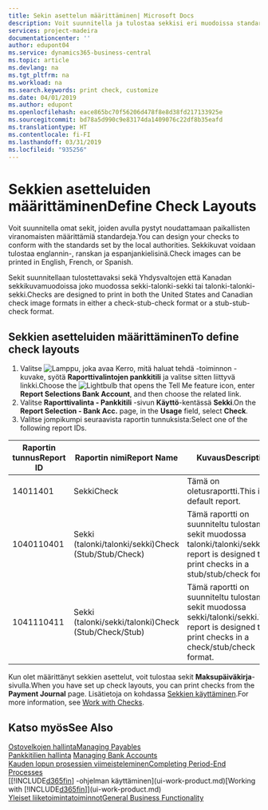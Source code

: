 ```yaml
---
title: Sekin asettelun määrittäminen| Microsoft Docs
description: Voit suunnitella ja tulostaa sekkisi eri muodoissa standardinmukaisia vaatimuksia noudattaen.
services: project-madeira
documentationcenter: ''
author: edupont04
ms.service: dynamics365-business-central
ms.topic: article
ms.devlang: na
ms.tgt_pltfrm: na
ms.workload: na
ms.search.keywords: print check, customize
ms.date: 04/01/2019
ms.author: edupont
ms.openlocfilehash: eace865bc70f56206d478f8e8d38fd217133925e
ms.sourcegitcommit: bd78a5d990c9e83174da1409076c22df8b35eafd
ms.translationtype: HT
ms.contentlocale: fi-FI
ms.lasthandoff: 03/31/2019
ms.locfileid: "935256"
---
```

# <a name="define-check-layouts"></a><span data-ttu-id="ec196-103">Sekkien asetteluiden määrittäminen</span><span class="sxs-lookup"><span data-stu-id="ec196-103">Define Check Layouts</span></span>
<span data-ttu-id="ec196-104">Voit suunnitella omat sekit, joiden avulla pystyt noudattamaan paikallisten viranomaisten määrittämiä standardeja.</span><span class="sxs-lookup"><span data-stu-id="ec196-104">You can design your checks to conform with the standards set by the local authorities.</span></span> <span data-ttu-id="ec196-105">Sekkikuvat voidaan tulostaa englannin-, ranskan ja espanjankielisinä.</span><span class="sxs-lookup"><span data-stu-id="ec196-105">Check images can be printed in English, French, or Spanish.</span></span>

<span data-ttu-id="ec196-106">Sekit suunnitellaan tulostettavaksi sekä Yhdysvaltojen että Kanadan sekkikuvamuodoissa joko muodossa sekki-talonki-sekki tai talonki-talonki-sekki.</span><span class="sxs-lookup"><span data-stu-id="ec196-106">Checks are designed to print in both the United States and Canadian check image formats in either a check-stub-check format or a stub-stub-check format.</span></span>

## <a name="to-define-check-layouts"></a><span data-ttu-id="ec196-107">Sekkien asetteluiden määrittäminen</span><span class="sxs-lookup"><span data-stu-id="ec196-107">To define check layouts</span></span>
1. <span data-ttu-id="ec196-108">Valitse ![Lamppu, joka avaa Kerro, mitä haluat tehdä -toiminnon](media/ui-search/search_small.png "Kerro, mitä haluat tehdä") -kuvake, syötä **Raporttivalintojen pankkitili** ja valitse sitten liittyvä linkki.</span><span class="sxs-lookup"><span data-stu-id="ec196-108">Choose the ![Lightbulb that opens the Tell Me feature](media/ui-search/search_small.png "Tell me what you want to do") icon, enter **Report Selections Bank Account**, and then choose the related link.</span></span>
2. <span data-ttu-id="ec196-109">Valitse **Raporttivalinta - Pankkitili** -sivun **Käyttö**-kentässä **Sekki**.</span><span class="sxs-lookup"><span data-stu-id="ec196-109">On the **Report Selection - Bank Acc.** page, in the **Usage** field, select **Check**.</span></span>
3. <span data-ttu-id="ec196-110">Valitse jompikumpi seuraavista raportin tunnuksista:</span><span class="sxs-lookup"><span data-stu-id="ec196-110">Select one of the following report IDs.</span></span>

| <span data-ttu-id="ec196-111">Raportin tunnus</span><span class="sxs-lookup"><span data-stu-id="ec196-111">Report ID</span></span> | <span data-ttu-id="ec196-112">Raportin nimi</span><span class="sxs-lookup"><span data-stu-id="ec196-112">Report Name</span></span> | <span data-ttu-id="ec196-113">Kuvaus</span><span class="sxs-lookup"><span data-stu-id="ec196-113">Description</span></span> |
| --- | --- | --- |
| <span data-ttu-id="ec196-114">1401</span><span class="sxs-lookup"><span data-stu-id="ec196-114">1401</span></span> |<span data-ttu-id="ec196-115">Sekki</span><span class="sxs-lookup"><span data-stu-id="ec196-115">Check</span></span> |<span data-ttu-id="ec196-116">Tämä on oletusraportti.</span><span class="sxs-lookup"><span data-stu-id="ec196-116">This is the default report.</span></span> |
| <span data-ttu-id="ec196-117">10401</span><span class="sxs-lookup"><span data-stu-id="ec196-117">10401</span></span> |<span data-ttu-id="ec196-118">Sekki (talonki/talonki/sekki)</span><span class="sxs-lookup"><span data-stu-id="ec196-118">Check (Stub/Stub/Check)</span></span> |<span data-ttu-id="ec196-119">Tämä raportti on suunniteltu tulostamaan sekit muodossa talonki/talonki/sekki.</span><span class="sxs-lookup"><span data-stu-id="ec196-119">This report is designed to print checks in a stub/stub/check format.</span></span> |
| <span data-ttu-id="ec196-120">10411</span><span class="sxs-lookup"><span data-stu-id="ec196-120">10411</span></span> |<span data-ttu-id="ec196-121">Sekki (talonki/sekki/talonki)</span><span class="sxs-lookup"><span data-stu-id="ec196-121">Check (Stub/Check/Stub)</span></span> |<span data-ttu-id="ec196-122">Tämä raportti on suunniteltu tulostamaan sekit muodossa sekki/talonki/sekki.</span><span class="sxs-lookup"><span data-stu-id="ec196-122">This report is designed to print checks in a check/stub/check format.</span></span> |

<span data-ttu-id="ec196-123">Kun olet määrittänyt sekkien asettelut, voit tulostaa sekit **Maksupäiväkirja**-sivulla.</span><span class="sxs-lookup"><span data-stu-id="ec196-123">When you have set up check layouts, you can print checks from the **Payment Journal** page.</span></span> <span data-ttu-id="ec196-124">Lisätietoja on kohdassa [Sekkien käyttäminen](payables-how-work-checks.md).</span><span class="sxs-lookup"><span data-stu-id="ec196-124">For more information, see [Work with Checks](payables-how-work-checks.md).</span></span>

## <a name="see-also"></a><span data-ttu-id="ec196-125">Katso myös</span><span class="sxs-lookup"><span data-stu-id="ec196-125">See Also</span></span>
[<span data-ttu-id="ec196-126">Ostovelkojen hallinta</span><span class="sxs-lookup"><span data-stu-id="ec196-126">Managing Payables</span></span>](payables-manage-payables.md)  
<span data-ttu-id="ec196-127">[Pankkitilien hallinta](bank-manage-bank-accounts.md) </span><span class="sxs-lookup"><span data-stu-id="ec196-127">[Managing Bank Accounts](bank-manage-bank-accounts.md) </span></span>  
[<span data-ttu-id="ec196-128">Kauden lopun prosessien viimeisteleminen</span><span class="sxs-lookup"><span data-stu-id="ec196-128">Completing Period-End Processes</span></span>](year-how-complete-period-end-processes.md)  
<span data-ttu-id="ec196-129">[[!INCLUDE[d365fin](includes/d365fin_md.md)] -ohjelman käyttäminen](ui-work-product.md)</span><span class="sxs-lookup"><span data-stu-id="ec196-129">[Working with [!INCLUDE[d365fin](includes/d365fin_md.md)]](ui-work-product.md)</span></span>  
[<span data-ttu-id="ec196-130">Yleiset liiketoimintatoiminnot</span><span class="sxs-lookup"><span data-stu-id="ec196-130">General Business Functionality</span></span>](ui-across-business-areas.md)
